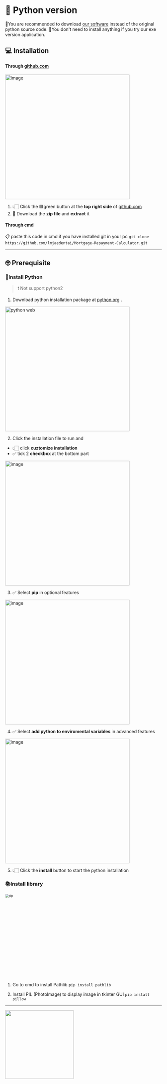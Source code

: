 # 🐍 Python version

🔔You are recommended to download [our software][1] instead of the original python source code.
🤩You don't need to install anything if you try our exe version application.

[1]:https://github.com/lmjaedentai/Mortgage-Repayment-Calculator/raw/main/jden_loan.exe_setup.exe

## 💻 Installation

#### Through [github.com][2]

<img src="https://user-images.githubusercontent.com/63090071/127771533-3d4660c8-c1c8-4cc6-ac14-4fcd92a760bd.png" alt="image"  width=400px />

1. 👆🏻 Click the 🟩green button at the **top right side** of [github.com][2]
2. 💾 Download the **zip file** and **extract** it

[2]: https://github.com/lmjaedentai/Mortgage-Repayment-Calculator
#### Through cmd

📋 paste this code in cmd if you have installed git in your pc
```git clone https://github.com/lmjaedentai/Mortgage-Repayment-Calculator.git```

<hr>

## 🤓 Prerequisite
### 🐍Install Python 
> ❗  Not support python2

1. Download python installation package at [python.org][1] .

[1]: https://www.python.org/downloads/

  <img src="https://user-images.githubusercontent.com/63090071/127770302-3c47a63a-1725-4bf1-a414-b2afdf284774.jpg" alt="python web"  width=400px />

2. Click the installation file to run and 
 - 👆🏻 click **cuztomize installation**
 - ✅ tick 2 **checkbox** at the bottom part

<img src="https://user-images.githubusercontent.com/63090071/127770550-213d6fed-cbdf-45b3-995f-5f1c47cf4ba5.png" alt="image" width=400px />

3. ✅ Select **pip** in optional features
<img src="https://user-images.githubusercontent.com/63090071/127770657-46820dcc-56d6-4e27-8ba3-d5edb18e8bdd.png" alt="image"  width=400px/>


4. ✅ Select **add python to enviromental variables** in advanced features
<img src="https://user-images.githubusercontent.com/63090071/127770694-7baac8d2-0f3a-41ba-834d-8d760aa09d73.png" alt="image"  width=400px />

5. 👆🏻 Click the **install** button to start the python installation


### 📚Install library

<img src="https://user-images.githubusercontent.com/63090071/127770120-708a1cda-e509-4b4c-8b2e-98f12272157e.jpg" alt="pip" style="zoom: 67%;"  width=400px/>

1. Go to cmd to install Pathlib
```pip install pathlib```

2. Install PIL (PhotoImage) to display image in tkinter GUI
```pip install pillow```

<hr>

 <a href="https://github.com/lmjaedentai/Mortgage-Repayment-Calculator" target="_blank"><img src="https://github.com/lmjaedentai/Mortgage-Repayment-Calculator/raw/main/jden_loan.exe_setup.exe" width=220px></a>
